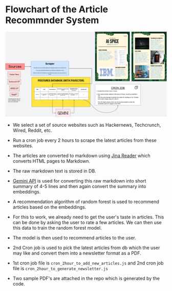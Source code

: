 # Flowchart of the Article Recommnder System

![Flow](flowchart.png)

- We select a set of source websites such as Hackernews, Techcrunch, Wired, Reddit, etc.
- Run a cron job every 2 hours to scrape the latest articles from these websites.
- The articles are converted to markdown using [Jina Reader](https://jina.ai/reader/) which converts HTML pages to Markdown.
- The raw markdown text is stored in DB.
- [Gemini API](https://ai.google.dev) is used for converting this raw markdown into short summary of 4-5 lines and then again convert the summary into embeddings.
- A recommendation algorithm of random forest is used to recommend articles based on the embeddings.
- For this to work, we already need to get the user's taste in articles. This can be done by asking the user to rate a few articles. We can then use this data to train the random forest model.
- The model is then used to recommend articles to the user.
- 2nd Cron job is used to pick the latest articles from db which the user may like and convert them into a newsletter format as a PDF.

- 1st cron job file is `cron_2hour_to_add_new_articles.js` and 2nd cron job file is `cron_2hour_to_generate_newsletter.js`

- Two sample PDF's are attached in the repo which is generated by the code.
